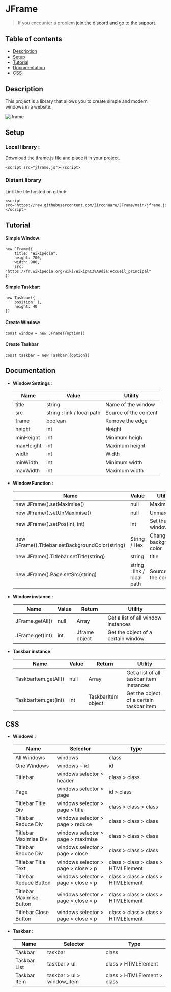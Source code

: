 # JFrame

> If you encounter a problem [join the discord and go to the support](https://discord.gg/8BnPPR89MG).

## Table of contents
* [Description](#description)
* [Setup](#setup)
* [Tutorial](#tutorial)
* [Documentation](#documentation)
* [CSS](#css)

## Description
This project is a library that allows you to create simple and modern windows in a website.

![jframe](https://user-images.githubusercontent.com/46485459/139577353-fb3977c4-efb0-47b6-a1e4-593c7c7fd440.png)

## Setup
### Local library :

Download the jframe.js file and place it in your project.

```
<script src="jframe.js"></script>
```

### Distant library

Link the file hosted on github.

```
<script src="https://raw.githubusercontent.com/ZirconWare/JFrame/main/jframe.js"></script>
```
## Tutorial

#### Simple Window:

```
new JFrame({
	title: "Wikipédia",
	height: 700,
	width: 900,
	src: "https://fr.wikipedia.org/wiki/Wikip%C3%A9dia:Accueil_principal"
})
```
#### Simple Taskbar:

```
new Taskbar({
    position: 1,
    height: 40
})
```
#### Create Window:
```
const window = new JFrame({option})
```
#### Create Taskbar
```
const taskbar = new Taskbar({option})
```

## Documentation

* **Window Settings** :

    **Name**|**Value**|**Utility**
    -----|-----|-----
    title|string|Name of the window
    src|string : link / local path|Source of the content
    frame|boolean|Remove the edge
    height|int|Height
    minHeight|int|Minimum heigh
    maxHeight|int|Maximum height
    width|int|Width
    minWidth|int|Minimum width
    maxWidth|int|Maximum width
    

* **Window Function** :

    **Name**|**Value**|**Utility**
    -----|-----|-----
    new JFrame().setMaximise()|null|Maximise
    new JFrame().setUnMaximise()|null|Unmaximise
    new JFrame().setPos(int, int)|int|Set the window pos
    new JFrame().Titlebar.setBackgroundColor(string)|String / Hex|Change background color
    new JFrame().Titlebar.setTitle(string)|string|title
    new JFrame().Page.setSrc(string)|string : link / local path|Source of the content
    
* **Window instance** :

    **Name**|**Value**|**Return**|**Utility**
    -----|-----|-----|------
    JFrame.getAll()|null|Array|Get a list of all window instances
    JFrame.get(int)|int|Jframe object|Get the object of a certain window
    
* **Taskbar instance** :

    **Name**|**Value**|**Return**|**Utility**
    -----|-----|-----|------
    TaskbarItem.getAll()|null|Array|Get a list of all taskbar item instances
    TaskbarItem.get(int)|int|TaskbarItem object|Get the object of a certain taskbar item
## CSS

* **Windows** :

    **Name**|**Selector**|**Type**
    -----|-----|-----
    All Windows|windows|class
    One Windows|windows + id|id
    Titlebar|windows selector > header|class > class
    Page|windows selector > page|id > class
    Titlebar Title Div|windows selector > page > title|class > class > class
    Titlebar Reduce Div|windows selector > page > reduce|class > class > class
    Titlebar Maximise Div|windows selector > page > maximise|class > class > class
    Titlebar Reduce Div|windows selector > page > close|class > class > class
    Titlebar Title Text|windows selector > page > close > p|class > class > class > HTMLElement
    Titlebar Reduce Button|windows selector > page > close > p|class > class > class > HTMLElement
    Titlebar Maximise Button|windows selector > page > close > p|class > class > class > HTMLElement
    Titlebar Close Button|windows selector > page > close > p|class > class > class > HTMLElement
    
* **Taskbar** :

    **Name**|**Selector**|**Type**
    -----|-----|-----
    Taskbar|taskbar|class
    Taskbar List|taskbar > ul|class > HTMLElement
    Taskbar Item|taskbar > ul > window_item|class > HTMLElement > class

